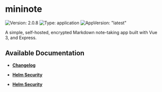 # mininote

![Version: 2.0.8](https://img.shields.io/badge/Version-2.0.8-informational?style=flat-square) ![Type: application](https://img.shields.io/badge/Type-application-informational?style=flat-square) ![AppVersion: "latest"](https://img.shields.io/badge/AppVersion-"latest"-informational?style=flat-square)

A simple, self-hosted, encrypted Markdown note-taking app built with Vue 3, and Express.

## Available Documentation

- [**Changelog**](CHANGELOG)

- [**Helm Security**](container-security)

- [**Helm Security**](helm-security)

